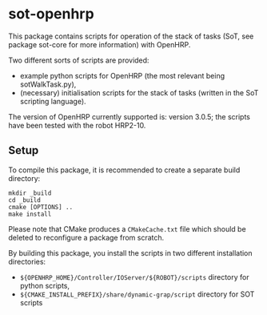 sot-openhrp
===========

This package contains scripts for operation of the stack of tasks
(SoT, see package sot-core for more information) with OpenHRP.


Two different sorts of scripts are provided:
 - example python scripts for OpenHRP (the most relevant being
   sotWalkTask.py),
 - (necessary) initialisation scripts for the stack of tasks (written
   in the SoT scripting language).


The version of OpenHRP currently supported is: version 3.0.5; the
scripts have been tested with the robot HRP2-10.


Setup
-----

To compile this package, it is recommended to create a separate build
directory:

    mkdir _build
    cd _build
    cmake [OPTIONS] ..
    make install

Please note that CMake produces a `CMakeCache.txt` file which should
be deleted to reconfigure a package from scratch.

By building this package, you install the scripts in two different installation directories:

- `${OPENHRP_HOME}/Controller/IOServer/${ROBOT}/scripts` directory
  for python scripts,
- `${CMAKE_INSTALL_PREFIX}/share/dynamic-grap/script` directory for SOT scripts
